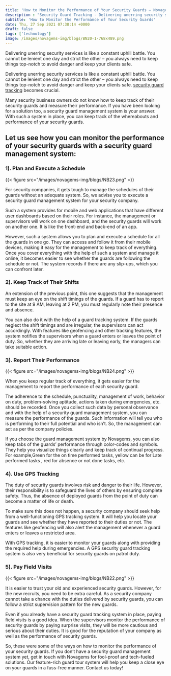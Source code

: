 ```yaml
---
title: 'How to Monitor the Performance of Your Security Guards – Novagems'
description : "Security Guard Tracking - Delivering unerring security services is like a constant uphill battle. You cannot be lenient one day and strict the other"
subtitle: 'How to Monitor the Performance of Your Security Guards'
date: Thu, 27 Sep 2021 07:38:14 +0000
draft: false
tags: ['technology']
image: /images/novagems-img/blogs/BN20-1-768x489.png
---
```


Delivering unerring security services is like a constant uphill battle. You cannot be lenient one day and strict the other – you always need to keep things top-notch to avoid danger and keep your clients safe.

Delivering unerring security services is like a constant uphill battle. You cannot be lenient one day and strict the other – you always need to keep things top-notch to avoid danger and keep your clients safe. [security guard tracking](https://novage.ms/security-guard-management-assistance/) becomes crucial.

Many security business owners do not know how to keep track of their security guards and measure their performance. If you have been looking for a solution too, a security guard management system is your answer. With such a system in place, you can keep track of the whereabouts and performance of your security guards.

## Let us see how you can monitor the performance of your security guards with a security guard management system:

### 1). Plan and Execute a Schedule

{{< figure src="/images/novagems-img/blogs/NB23.png" >}}

For security companies, it gets tough to manage the schedules of their guards without an adequate system. So, we advise you to execute a security guard management system for your security company.

Such a system provides for mobile and web applications that have different user dashboards based on their roles. For instance, the management or supervisors will work on one dashboard, and the security guards will work on another one. It is like the front-end and back-end of an app.

However, such a system allows you to plan and execute a schedule for all the guards in one go. They can access and follow it from their mobile devices, making it easy for the management to keep track of everything. Once you cover everything with the help of such a system and manage it online, it becomes easier to see whether the guards are following the schedule or not. The system records if there are any slip-ups, which you can confront later.

### 2). Keep Track of Their Shifts

An extension of the previous point, this one suggests that the management must keep an eye on the shift timings of the guards. If a guard has to report to the site at 9 AM, leaving at 2 PM, you must regularly note their presence and absence.

You can also do it with the help of a guard tracking system. If the guards neglect the shift timings and are irregular, the supervisors can act accordingly. With features like geofencing and other tracking features, the system notifies the supervisors when a guard enters or leaves the point of duty. So, whether they are arriving late or leaving early, the managers can take suitable action.  

### 3). Report Their Performance

{{< figure src="/images/novagems-img/blogs/NB24.png" >}}

When you keep regular track of everything, it gets easier for the management to report the performance of each security guard.

The adherence to the schedule, punctuality, management of work, behavior on duty, problem-solving aptitude, actions taken during emergencies, etc. should be recorded. Once you collect such data by personal observance and with the help of a security guard management system, you can measure the performance of the guards. Such information will tell you who is performing to their full potential and who isn’t. So, the management can act as per the company policies.

If you choose the guard management system by Novagems, you can also keep tabs of the guards’ performance through color-codes and symbols. They help you visualize things clearly and keep track of continual progress. For example,Green for the on time performed tasks,  yellow can be for Late performed tasks , red for absence or not done tasks, etc.

### 4). Use GPS Tracking

The duty of security guards involves risk and danger to their life. However, their responsibility is to safeguard the lives of others by ensuring complete safety. Thus, the absence of deployed guards from the point of duty can become a matter of life or death.

To make sure this does not happen, a security company should seek help from a well-functioning GPS tracking system. It will help you locate your guards and see whether they have reported to their duties or not. The features like geofencing will also alert the management whenever a guard enters or leaves a restricted area.

With GPS tracking, it is easier to monitor your guards along with providing the required help during emergencies. A GPS security guard tracking system is also very beneficial for security guards on patrol duty.

### 5). Pay Field Visits

{{< figure src="/images/novagems-img/blogs/NB22.png" >}}

It is easier to trust your old and experienced security guards. However, for the new recruits, you need to be extra careful. As a security company cannot take a chance with the duties delivered by security guards, you can follow a strict supervision pattern for the new guards.

Even if you already have a security guard tracking system in place, paying field visits is a good idea. When the supervisors monitor the performance of security guards by paying surprise visits, they will be more cautious and serious about their duties. It is good for the reputation of your company as well as the performance of security guards.

So, these were some of the ways on how to monitor the performance of your security guards. If you don’t have a security guard management system yet, get in touch with Novagems for fool-proof and tech-fueled solutions. Our feature-rich guard tour system will help you keep a close eye on your guards in a fuss-free manner. Contact us today!
